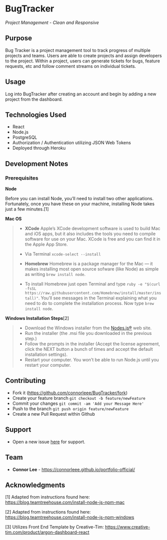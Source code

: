 # BugTracker

*Project Management - Clean and Responsive*

## Purpose
Bug Tracker is a project management tool to track progress of multiple projects and teams. Users are able to create projects and assign developers to the project. Within a project, users can generate tickets for bugs, feature requests, etc and follow comment streams on individual tickets.

## Usage
Log into BugTracker after creating an account and begin by adding a new project from the dashboard.

## Technologies Used
- React 
- Node.js
- PostgreSQL
- Authorization / Authentication utilizing JSON Web Tokens
- Deployed through Heroku

## Development Notes
### Prerequisites
**Node**

Before you can install Node, you’ll need to install two other applications. Fortunately, once you have these on your machine, installing Node takes just a few minutes.[1]
 
**Mac OS**
> - **XCode** Apple’s XCode development software is used to build Mac and iOS apps, but it also includes the tools you need to compile software for use on your Mac. XCode is free and you can find it in the Apple App Store.
> 
> - Via Terminal `xcode-select --install`
> 
> - **Homebrew** Homebrew is a package manager for the Mac — it makes installing most open source sofware (like Node) as simple as writing `brew install node`.
> - To install Homebrew just open Terminal and type `ruby -e "$(curl -fsSL https://raw.githubusercontent.com/Homebrew/install/master/install)"`. You’ll see messages in the Terminal explaining what you need to do to complete the installation process. Now type `brew install node`.

**Windows Installation Steps**[2]
> - Download the Windows installer from the [Nodes.js®](http://nodejs.org/) web site.
> - Run the installer (the .msi file you downloaded in the previous step.)
> - Follow the prompts in the installer (Accept the license agreement, click the NEXT button a bunch of times and accept the default installation settings).
> - Restart your computer. You won’t be able to run Node.js until you restart your computer.

## Contributing
- Fork it (https://github.com/connorleee/BugTracker/fork)
- Create your feature branch `git checkout -b feature/newFeature`
- Commit your changes `git commit -am 'Add your Message Here'`
- Push to the branch `git push origin feature/newFeature`
- Create a new Pull Request within Github

## Support
- Open a new issue [here](https://github.com/connorleee/BugTracker/issues/) for support.

## Team
- **Connor Lee** - <a href="https://connorleee.github.io/portfolio-official/" target="_blank">https://connorleee.github.io/portfolio-official/</a>


## Acknowledgments

[1] Adapted from instructions found here: <a href="https://blog.teamtreehouse.com/install-node-js-npm-mac" target="_blank">https://blog.teamtreehouse.com/install-node-js-npm-mac</a>

[2] Adapted from instructions found here: <a href="https://blog.teamtreehouse.com/install-node-js-npm-windows" target="_blank">https://blog.teamtreehouse.com/install-node-js-npm-windows</a>

[3] Utilizes Front End Template by Creative-Tim: <a href="https://www.creative-tim.com/product/argon-dashboard-react" target="_blank">https://www.creative-tim.com/product/argon-dashboard-react</a>
